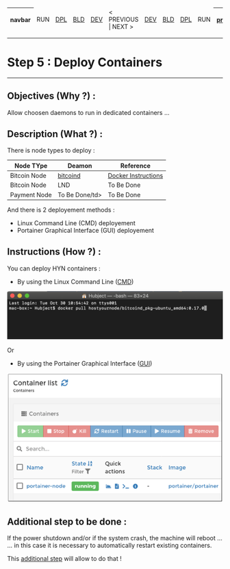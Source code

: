 <table>
    <thead>
        <tr>
            <th>navbar</th>
            <td>RUN</td>
            <td><A href="https://github.com/babonet13/HostYourNode/tree/master/HowTo/2_InstallApplications">DPL</A></td>
            <td><A href="https://github.com/babonet13/HostYourNode/tree/master/HowTo/4_BuildImages">BLD</A></td>
            <td><A href="https://github.com/babonet13/HostYourNode/tree/master/HowTo/4_BuildImages">DEV</A></td>
            <td>< PREVIOUS | NEXT ></td>
            <td><A href="https://github.com/babonet13/HostYourNode/tree/master/HowTo/6_MonitorDaemons">DEV</A></td>
            <td><A href="https://github.com/babonet13/HostYourNode/tree/master/HowTo/6_MonitorDaemons">BLD</A></td>
            <td><A href="https://github.com/babonet13/HostYourNode/tree/master/HowTo/6_MonitorDaemons">DPL</A></td>
            <td>RUN</td>
            <th><A href="https://github.com/babonet13/HostYourNode/blob/master/Who/Profiles.md">profiles</A></th>
        </tr>
    </thead>
</table>

---
# Step 5 : Deploy Containers
---

Objectives (Why ?) :
-
Allow choosen daemons to run in dedicated containers ...

Description (What ?) :
-
There is node types to deploy :
<table>
    <thead>
        <tr>
            <th>Node TYpe</th>
            <th>Deamon</th>
            <th>Reference</th>
        </tr>
    </thead>
    <tbody>
        <tr>
            <td>Bitcoin Node</td>
            <td><A href="https://github.com/babonet13/HostYourNode/blob/master/HowTo/5_DeployContainers/GUI_Deployment.md">bitcoind</A></td>
            <td><A href="https://github.com/lightningnetwork/lnd/blob/master/docs/DOCKER.md">Docker Instructions</A></td>
        </tr>
        <tr>
            <td>Bitcoin Node</td>
            <td>LND</td>
            <td>To Be Done</td>
        </tr>
        <tr>
            <td>Payment Node</td>
            <td>To Be Done/td>
            <td>To Be Done</td>
        </tr>
    </tbody>
</table>

And there is 2 deployement methods :
* Linux Command Line (CMD) deployement
* Portainer Graphical Interface (GUI) deployement

Instructions (How ?) :
-

You can deploy HYN containers :
* By using the Linux Command Line (<A href="https://github.com/babonet13/HostYourNode/blob/master/HowTo/5_DeployContainers/CMD_Deployment.md">CMD</A>)

![Linux Command Line](https://github.com/babonet13/Images/blob/master/Portainer/LinuxCommandLine.png)

Or

* By using the Portainer Graphical Interface (<A href="https://github.com/babonet13/HostYourNode/blob/master/HowTo/5_DeployContainers/GUI_Deployment.md">GUI</A>)

![Portainer Graphical Interface](https://github.com/babonet13/Images/blob/master/Portainer/PortainerGraphicalInterface.png)

Additional step to be done :
-
If the power shutdown and/or if the system crash, the machine will reboot ...  
... in this case it is necessary to automatically restart existing containers.

This <A href="https://github.com/babonet13/HostYourNode/blob/master/HowTo/5_DeployContainers/AdditionalStep.md">additional step</A> will allow to do that !

